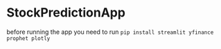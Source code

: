 # StockPredictionApp

before running the app you need to run 
```pip install streamlit yfinance prophet plotly```
